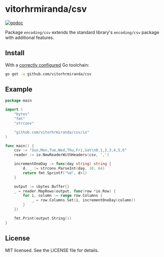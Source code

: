 # vitorhrmiranda/csv

[![godoc](https://godoc.org/github.com/vitorhrmiranda/csv?status.svg)](https://godoc.org/github.com/vitorhrmiranda/csv)

Package `encoding/csv` extends the standard library's `encoding/csv` package with additional features.

## Install

With a [correctly configured](https://golang.org/doc/install#testing) Go toolchain:

```sh
go get -u github.com/vitorhrmiranda/csv
```

## Example

```go
package main

import (
	"bytes"
	"fmt"
	"strconv"

	"github.com/vitorhrmiranda/csv/io"
)

func main() {
	csv := "Sun,Mon,Tue,Wed,Thu,Fri,Sat\n0,1,2,3,4,5,6"
	reader := io.NewReaderWithHeaders(csv, ',')

	incrementOneDay := func(day string) string {
		d, _ := strconv.ParseInt(day, 10, 64)
		return fmt.Sprintf("%d", d+1)
	}

	output := &bytes.Buffer{}
	_ = reader.MapRows(output, func(row *io.Row) {
		for i, column := range row.Columns {
			_ = row.Columns.Set(i, incrementOneDay(column))
		}
	})

	fmt.Print(output.String())
}
```

## License
MIT licensed. See the LICENSE file for details.
